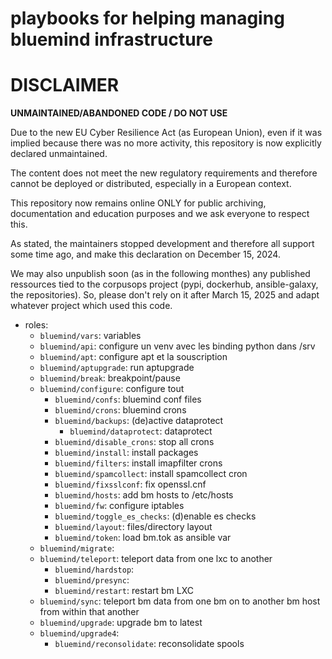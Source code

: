 # playbooks for helping managing bluemind infrastructure

DISCLAIMER
============

**UNMAINTAINED/ABANDONED CODE / DO NOT USE**

Due to the new EU Cyber Resilience Act (as European Union), even if it was implied because there was no more activity, this repository is now explicitly declared unmaintained.

The content does not meet the new regulatory requirements and therefore cannot be deployed or distributed, especially in a European context.

This repository now remains online ONLY for public archiving, documentation and education purposes and we ask everyone to respect this.

As stated, the maintainers stopped development and therefore all support some time ago, and make this declaration on December 15, 2024.

We may also unpublish soon (as in the following monthes) any published ressources tied to the corpusops project (pypi, dockerhub, ansible-galaxy, the repositories).
So, please don't rely on it after March 15, 2025 and adapt whatever project which used this code.




- roles:
 	- `bluemind/vars`: variables
	- `bluemind/api`: configure un venv avec les binding python dans /srv
	- `bluemind/apt`: configure apt et la souscription
	- `bluemind/aptupgrade`: run aptupgrade
	- `bluemind/break`: breakpoint/pause
	- `bluemind/configure`: configure tout
		- `bluemind/confs`: bluemind conf files
		- `bluemind/crons`: bluemind crons
		- `bluemind/backups`: (de)active dataprotect
			- `bluemind/dataprotect`: dataprotect
		- `bluemind/disable_crons`: stop all crons
		- `bluemind/install`: install packages
		- `bluemind/filters`: install imapfilter crons
		- `bluemind/spamcollect`: install spamcollect cron
		- `bluemind/fixsslconf`: fix openssl.cnf
		- `bluemind/hosts`: add bm hosts to /etc/hosts
		- `bluemind/fw`: configure iptables
		- `bluemind/toggle_es_checks`: (d)enable es checks
		- `bluemind/layout`: files/directory layout
		- `bluemind/token`: load bm.tok as ansible var
	- `bluemind/migrate`:
	- `bluemind/teleport`: teleport data from one lxc to another
		- `bluemind/hardstop`:
		- `bluemind/presync`:
		- `bluemind/restart`: restart bm LXC
	- `bluemind/sync`: teleport bm data from one bm on to another bm host from within that another
	- `bluemind/upgrade`: upgrade bm to latest
	- `bluemind/upgrade4`:
		- `bluemind/reconsolidate`: reconsolidate spools
